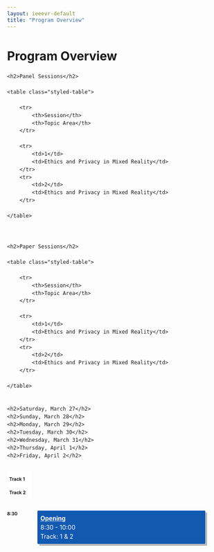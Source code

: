 ```yaml
---
layout: ieeevr-default
title: "Program Overview"
---
```


<style>
.styled-table {
    border-collapse: collapse;
    margin: 25px 0;
    font-size: 0.9em;
    font-family: sans-serif;
    /*min-width: 400px;*/
    box-shadow: 0 0 20px rgba(0, 0, 0, 0.15);
    display: table;
}
.styled-table thead tr {
    background-color: #00aeef;
    color: #ffffff;
    text-align: left;
}

.styled-table th,
.styled-table td {
    padding: 12px 15px;
}

.styled-table tbody tr {
    border-bottom: 1px solid #dddddd;
}

.styled-table tbody tr:nth-of-type(even) {
    background-color: #f3f3f3;
}

.styled-table tbody tr:last-of-type {
    border-bottom: 2px solid #00aeef;
}

.styled-table tbody tr.active-row {
    font-weight: bold;
    color: #00aeef;
}    

    
/*************************
 * GRID SCHEDULE LAYOUT
 *************************/
@media screen and (min-width:700px) {
  .schedule {
    display: grid;
    grid-gap: 1em;
    grid-template-rows:
      [tracks] auto
      [time-0830] 1fr
      [time-0900] 1fr
      [time-0930] 1fr
      [time-1000] 1fr
      [time-1030] 1fr
      [time-1100] 1fr
      [time-1130] 1fr
      [time-1200] 1fr
      [time-1230] 1fr
      [time-1300] 1fr
      [time-1330] 1fr
      [time-1400] 1fr
      [time-1430] 1fr
      [time-1500] 1fr
      [time-1530] 1fr
      [time-1600] 1fr
      [time-1630] 1fr
      [time-1700] 1fr
      [time-1730] 1fr
      [time-1800] 1fr
      [time-1830] 1fr
      [time-1900] 1fr
      [time-1930] 1fr
      [time-2000] 1fr
      [time-2030] 1fr;
      /* Note 1:
      Use 24hr time for gridline names for simplicity

      Note 2: Use "auto" instead of "1fr" for a more compact schedule where height of a slot is not proportional to the session length. Implementing a "compact" shortcode attribute might make sense for this!
      Try 0.5fr for more compact equal rows. I don't quite understand how that works :)
      */
    
    grid-template-columns:
      [times] 4em
      [track-1-start] 1fr
      [track-1-end track-2-start] 1fr
      [track-2-end track-3-start] 1fr
      [track-3-end track-4-start] 1fr
      [track-4-end];
  }
}

.time-slot {
  grid-column: times;
}

.track-slot {
  display: none; /* hidden on small screens and browsers without grid support */
}

@supports( display:grid ) {
  @media screen and (min-width:700px) {
    .track-slot {
      display: block;
      padding: 10px 5px 5px;
      position: sticky;
      top: 0;
      z-index: 1000;
      background-color: rgba(255,255,255,.9);
    }
  }
}

/* Small-screen & fallback styles */
.session {
  margin-bottom:  1em;
}

@supports( display:grid ) {
  @media screen and (min-width: 700px) {
    .session {
      margin: 0;
    } 
  }
}

/*************************
 * VISUAL STYLES
 * Design-y stuff ot particularly important to the demo
 *************************/
body {
  padding: 50px;
  max-width: 1100px;
  margin: 0 auto;
  line-height: 1.5;
}

.session {
  padding: .5em;
  border-radius: 2px;
  font-size: 14px;
  box-shadow:
    rgba(255,255,255,.6) 1px 1px 0,
    rgba(0,0,0,.3) 4px 4px 0;
}

.session-title,
.session-time,
.session-track,
.session-presenter {
  display: block;
}

.session-title,
.time-slot {
  margin: 0;
  font-size: 1em;
}

.session-title a {
  color: #fff;
  text-decoration-style: dotted;
  
  &:hover {
    font-style: italic;
  }
  
  &:focus {
    outline: 2px dotted rgba(255,255,255,.8);
  }
}

.track-slot,
.time-slot {
  font-weight: bold;
  font-size:.75em;
}

.track-1 {
  background-color: #1259B2;
  color: #fff;
}

.track-2 {
  background-color: #687f00;
  color: #fff;
}

.track-3 {
  background-color: #544D69;
  color: #fff;
}

.track-4 {
  background-color: #c35500;
  color: #fff;
}

.track-all {
  display: flex;
  justify-content: center;
  align-items: center;
  background: #ccc;
  color: #000;
  box-shadow: none;
}

.text {
  max-width: 750px;
  font-size: 18px;
  margin: 0 auto 50px;
}

.meta {
  color: #555;
  font-style: italic;
}

.meta a {
  color: #555;
}

hr {
  margin: 40px 0;
}    


</style>

<div>
    <h1>Program Overview</h1>
    
    
    <h2>Panel Sessions</h2>
    
    <table class="styled-table">
    
        <tr>
            <th>Session</th>
            <th>Topic Area</th>
        </tr>
        
        <tr>
            <td>1</td>
            <td>Ethics and Privacy in Mixed Reality</td>
        </tr>
        <tr>
            <td>2</td>
            <td>Ethics and Privacy in Mixed Reality</td>
        </tr>
    
    </table>
    
    
    
    <h2>Paper Sessions</h2>
    
    <table class="styled-table">
    
        <tr>
            <th>Session</th>
            <th>Topic Area</th>
        </tr>
        
        <tr>
            <td>1</td>
            <td>Ethics and Privacy in Mixed Reality</td>
        </tr>
        <tr>
            <td>2</td>
            <td>Ethics and Privacy in Mixed Reality</td>
        </tr>
    
    </table>
    
    
    <h2>Saturday, March 27</h2>
    <h2>Sunday, March 28</h2>
    <h2>Monday, March 29</h2>
    <h2>Tuesday, March 30</h2>
    <h2>Wednesday, March 31</h2>
    <h2>Thursday, April 1</h2>
    <h2>Friday, April 2</h2>
    


<!--
<div class="schedule" aria-labelledby="schedule-heading">
  
  <span class="track-slot" aria-hidden="true" style="grid-column: track-1; grid-row: tracks;">Track 1</span>
  <span class="track-slot" aria-hidden="true" style="grid-column: track-2; grid-row: tracks;">Track 2</span>
  <span class="track-slot" aria-hidden="true" style="grid-column: track-3; grid-row: tracks;">Track 3</span>
  <span class="track-slot" aria-hidden="true" style="grid-column: track-4; grid-row: tracks;">Track 4</span>
  
  <h2 class="time-slot" style="grid-row: time-0800;">8:00am</h2>

  <div class="session session-1 track-1" style="grid-column: track-1; grid-row: time-0800 / time-0900;">
    <h3 class="session-title"><a href="#">Talk Title</a></h3>
    <span class="session-time">8:00 - 9:00</span>
    <span class="session-track">Track: 1</span>
    <span class="session-presenter">Presenter</span>
  </div>
  
  <div class="session session-2 track-2" style="grid-column: track-2; grid-row: time-0800 / time-0830;">
    <h3 class="session-title"><a href="#">Talk Title</a></h3>
    <span class="session-time">8:00 - 8:30</span>
    <span class="session-track">Track: 2</span>
    <span class="session-presenter">Presenter</span>
  </div>  
  
  <div class="session session-3 track-3" style="grid-column: track-3; grid-row: time-0800 / time-0830;">
    <h3 class="session-title"><a href="#">Talk Title</a></h3>
    <span class="session-time">8:00 - 8:30</span>
    <span class="session-track">Track: 3</span>
    <span class="session-presenter">Presenter</span>
  </div>
  
  <div class="session session-4 track-4" style="grid-column: track-4; grid-row: time-0800 / time-1000;">
    <h3 class="session-title"><a href="#">Talk Title</a></h3>
    <span class="session-time">8:00 - 10:00</span>
    <span class="session-track">Track: 2</span>
    <span class="session-presenter">Presenter</span>
  </div>
  
  <h2 class="time-slot" style="grid-row: time-0830;">8:30am</h2>
  
  <div class="session session-5 track-3" style="grid-column: track-3; grid-row: time-0830 / time-1000;">
    <h3 class="session-title"><a href="#">Talk Title</a></h3>
    <span class="session-time">8:30 - 10:00</span>
    <span class="session-track">Track: 1</span>
    <span class="session-presenter">Presenter</span>
  </div>
  
  <h2 class="time-slot" style="grid-row: time-0900;">9:00am</h2>
  
  <div class="session session-6 track-1" style="grid-column: track-1-start / track-2-end; grid-row: time-0900 / time-1000;">
    <h3 class="session-title"><a href="#">Talk Title</a></h3>
    <span class="session-time">9:00 - 10:00</span>
    <span class="session-track">Track: 1 & 2</span>
    <span class="session-presenter">Presenter</span>
  </div>
  
  <h2 class="time-slot" style="grid-row: time-1000;">10:00am</h2>
  
  <div class="session session-7 track-all" style="grid-column: track-1-start / track-4-end; grid-row: time-1000 / time-1030;">
    <h3 class="session-title">Take a break!</h3>
  </div>
  
  <h2 class="time-slot" style="grid-row: time-1030;">10:30am</h2>
  
  <div class="session session-8 track-1" style="grid-column: track-1; grid-row: time-1030 / time-1130;">
    <h3 class="session-title"><a href="#">Talk Title</a></h3>
    <span class="session-time">10:30 - 11:30</span>
    <span class="session-track">Track: 1</span>
    <span class="session-presenter">Presenter</span>
  </div>
  
  <div class="session session-9 track-2" style="grid-column: track-2-start / track-3-end; grid-row: time-1030 / time-1100;">
    <h3 class="session-title"><a href="#">Talk Title</a></h3>
    <span class="session-time">10:30 - 11:00</span>
    <span class="session-track">Track: 2 & 3</span>
    <span class="session-presenter">Presenter</span>
  </div>
  
  <div class="session session-10 track-4" style="grid-column: track-4; grid-row: time-1030 / time-1100;">
    <h3 class="session-title"><a href="#">Talk Title</a></h3>
    <span class="session-time">10:30 - 11:00</span>
    <span class="session-track">Track: 4</span>
    <span class="session-presenter">Presenter</span>
  </div>
  
  <h2 class="time-slot" style="grid-row: time-1100;">11:00am</h2>
  
  <div class="session session-11 track-2" style="grid-column: track-2; grid-row: time-1100 / time-1200;">
    <h3 class="session-title"><a href="#">Talk Title</a></h3>
    <span class="session-time">11:00 - 12:00</span>
    <span class="session-track">Track: 2</span>
    <span class="session-presenter">Presenter</span>
  </div>
  
  <div class="session session-11 track-3" style="grid-column: track-3; grid-row: time-1100 / time-1200;">
    <h3 class="session-title"><a href="#">Talk Title</a></h3>
    <span class="session-time">11:00 - 12:00</span>
    <span class="session-track">Track: 3</span>
    <span class="session-presenter">Presenter</span>
  </div>
  
</div>
-->

<div class="schedule" aria-labelledby="schedule-heading">
  
  <span class="track-slot" aria-hidden="true" style="grid-column: track-1; grid-row: tracks;">Track 1</span>
  <span class="track-slot" aria-hidden="true" style="grid-column: track-2; grid-row: tracks;">Track 2</span>
  
  <h2 class="time-slot" style="grid-row: time-0830;">8:30</h2>

  <div class="session session-1 track-1" style="grid-column: track-1-start / track-2-end; grid-row: time-0830 / time-0930;">
    <h3 class="session-title"><a href="#">Opening</a></h3>
    <span class="session-time">8:30 - 10:00</span>
    <span class="session-track">Track: 1 & 2</span>
    <!--<span class="session-presenter">Presenter</span>-->
  </div>
  
</div>



</div>